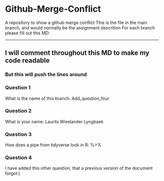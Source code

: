 # Github-Merge-Conflict
A repository to show a github merge conflict
This is the file in the main branch, and would normally be the assignment descrition
For each branch please fill out this MD:
____________

## I will comment throughout this MD to make my code readable
### But this will push the lines around

### Question 1 ###
What is the name of this branch: Add_question_four

### Question 2 ###
What is your name: Laurits Wieslander Lyngbaek

### Question 3 ###
How does a pipe from tidyverse look in R: %>%

### Question 4 ### 
I have added this other question, that a previous version of the document forgot:)

